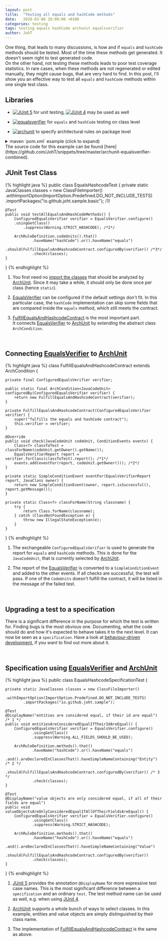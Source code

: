 ```yaml
---
layout: post
title:  "Testing all equals and hashCode methods"
date:   2020-03-08 20:00:00 +0100
categories: testing
tags: testing equals hashCode archunit equalsverifier
author: JohT
---
```

One thing, that leads to many discussions, is how and if `equals` and `hashCode` methods should be tested.
Most of the time these methods get generated.
It doesn't seem right to test generated code.<br>
On the other hand, not testing these methods leads to poor test coverage statistics.
In rare cases, when these methods are not regenerated or edited manually, 
they might cause bugs, that are very hard to find.
In this post, I'll show you an effective way to test all `equals` and `hashCode` methods within one single test class.

## Libraries
- [![JUnit 5](https://img.shields.io/maven-central/v/org.junit.jupiter/junit-jupiter-api.svg?style=flat-square&logo=java&label=junit5)](https://github.com/junit-team/junit5) for unit testing, 
[![JUnit 4](https://img.shields.io/maven-central/v/junit/junit.svg?style=flat-square&logo=java&label=junit4)](https://github.com/junit-team/junit4) may be used as well

- [![equalsverifier](https://img.shields.io/maven-central/v/nl.jqno.equalsverifier/equalsverifier.svg?style=flat-square&logo=java&label=equalsverifier)](https://github.com/jqno/equalsverifier) for `equals` and `hashCode` testing on class level

- [![archunit](https://img.shields.io/maven-central/v/com.tngtech.archunit/archunit.svg?style=flat-square&logo=java&label=archunit)](https://github.com/TNG/ArchUnit) to specify architectural rules on package level

<details>
  <summary>maven `pom.xml` example (click to expand)</summary>
{% highlight xml %}
<dependency>
   <groupId>org.junit.jupiter</groupId>
   <artifactId>junit-jupiter-api</artifactId>
   <version>5.6.0</version>
   <scope>test</scope>
</dependency>
<dependency>
   <groupId>nl.jqno.equalsverifier</groupId>
   <artifactId>equalsverifier</artifactId>
   <version>3.1.12</version>
   <scope>test</scope>
</dependency>
<dependency>
   <groupId>com.tngtech.archunit</groupId>
   <artifactId>archunit-junit5</artifactId>
   <version>0.13.1</version>
   <scope>test</scope>
</dependency>
{% endhighlight %}
</details>
The source code for this example can be found 
[here](https://github.com/JohT/snippets/tree/master/archunit-equalsverifier-combined).
<br>


## JUnit Test Class

{% highlight java %}
public class EqualsHashcodeTest {
    private static JavaClasses classes = new ClassFileImporter()
            .withImportOption(ImportOption.Predefined.DO_NOT_INCLUDE_TESTS)
            .importPackages("io.github.joht.sample.basic"); /*1*/
    
    @Test
    public void testAllEqualsAndHashCodeMethods() {
        ConfiguredEqualsVerifier verifier = EqualsVerifier.configure()
		.usingGetClass()
        	.suppress(Warning.STRICT_HASHCODE); /*2*/
        
        ArchRuleDefinition.codeUnits().that()
                .haveName("hashCode").or().haveName("equals")
                .should(FulfillEqualsAndHashcodeContract.configuredBy(verifier)) /*3*/
                .check(classes);
    }
}
{% endhighlight %}

1. You first need no [import the classes] that should be analyzed by [ArchUnit]. Since it may take a while, it should only be done once per class (hence `static`).

2. [EqualsVerifier] can be configured if the default settings don't fit. In this particular case, the `hashCode` implementation can skip some fields that are compared inside the `equals` method, which still meets the contract.

3. [FulfillEqualsAndHashcodeContract] is the most important part.  
It connects [EqualsVerifier] to [ArchUnit] by extending the abstract class `ArchCondition`.

<br>

## Connecting [EqualsVerifier] to [ArchUnit]

{% highlight java %}
class FulfillEqualsAndHashcodeContract extends ArchCondition<JavaCodeUnit> {

    private final ConfiguredEqualsVerifier verifier;

    public static final ArchCondition<JavaCodeUnit> configuredBy(ConfiguredEqualsVerifier verifier) {
        return new FulfillEqualsAndHashcodeContract(verifier);
    }

    private FulfillEqualsAndHashcodeContract(ConfiguredEqualsVerifier verifier) {
        super("fulfills the equals and hashCode contract");
        this.verifier = verifier;
    }

    @Override
    public void check(JavaCodeUnit codeUnit, ConditionEvents events) {
        Class<?> classToTest = classForName(codeUnit.getOwner().getName());
        EqualsVerifierReport report = verifier.forClass(classToTest).report(); /*1*/
        events.add(eventFor(report, codeUnit.getOwner())); /*2*/
    }

    private static SimpleConditionEvent eventFor(EqualsVerifierReport report, JavaClass owner) {
        return new SimpleConditionEvent(owner, report.isSuccessful(), report.getMessage());
    }
    
    private static Class<?> classForName(String classname) {
        try {
            return Class.forName(classname);
        } catch (ClassNotFoundException e) {
            throw new IllegalStateException(e);
        }
    }
}
{% endhighlight %}

1. The exchangeable `ConfiguredEqualsVerifier` is used to generate the report for `equals` and `hashCode` methods. This is done for the `JavaCodeUnit`, that is currently selected by [ArchUnit].

2. The report of the [EqualsVerifier] is converted to a `SimpleConditionEvent` and added to the other events. If all checks are successful, the test will pass. If one of the 
`CodeUnits` doesn't fulfill the contract, it will be listed in the message of the failed test.

<br>

## Upgrading a test to a specification

There is a significant difference in the purpose for which the test is written for.
Finding bugs is the most obvious one.
Documenting, what the code should do and how it's expected to behave 
takes it to the next level. It can now be seen as a `specification`.
Have a look at [behaviour-driven development], if you want to find out more about it.

<br>

## Specification using [EqualsVerifier] and [ArchUnit]

{% highlight java %}
public class EqualsHashcodeSpecificationTest {

    private static JavaClasses classes = new ClassFileImporter()
            .withImportOption(ImportOption.Predefined.DO_NOT_INCLUDE_TESTS)
            .importPackages("io.github.joht.sample");

    @Test
    @DisplayName("entities are considered equal, if their id are equal") /* 1 */
    public void entitiesAreConsideredEqualIfTheirIdAreEqual() {
        ConfiguredEqualsVerifier verifier = EqualsVerifier.configure()
                .usingGetClass()
                .suppress(Warning.ALL_FIELDS_SHOULD_BE_USED);

        ArchRuleDefinition.methods().that()
                .haveName("hashCode").or().haveName("equals")
                .and().areDeclaredInClassesThat().haveSimpleNameContaining("Entity") /* 2 */
                .should(FulfillEqualsAndHashcodeContract.configuredBy(verifier)) /* 3 */
                .check(classes);
    }

    @Test
    @DisplayName("value objects are only considered equal, if all of their fields are equal")
    public void valueObjectsAreOnlyConsideredEqualIfAllOfTheirFieldsAreEqual() {
        ConfiguredEqualsVerifier verifier = EqualsVerifier.configure()
                .usingGetClass()
                .suppress(Warning.STRICT_HASHCODE);

        ArchRuleDefinition.methods().that()
                .haveName("hashCode").or().haveName("equals")
                .and().areDeclaredInClassesThat().haveSimpleNameContaining("Value")
                .should(FulfillEqualsAndHashcodeContract.configuredBy(verifier))
                .check(classes);
    }
}
{% endhighlight %}

1. [JUnit 5] provides the annotation `@DisplayName` for more expressive test case names. This is the most significant difference between a `specification` and an ordinary `test`. The test method name can be used as well, e.g. when using [JUnit 4].

2. [ArchUnit] supports a whole bunch of ways to select classes. In this example,
entities and value objects are simply distinguished by their class name.

3. The implementation of [FulfillEqualsAndHashcodeContract] is the same as above.


[import the classes]: https://www.archunit.org/userguide/html/000_Index.html#_importing_classes
[JUnit 4]: https://github.com/junit-team/junit4
[JUnit 5]: https://github.com/junit-team/junit5
[ArchUnit]: https://www.archunit.org
[EqualsVerifier]: https://jqno.nl/equalsverifier/
[behaviour-driven development]: https://dannorth.net/introducing-bdd/
[FulfillEqualsAndHashcodeContract]: #connecting-equalsverifier-to-archunit
